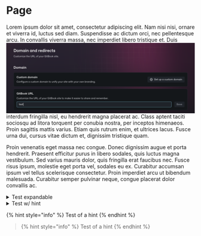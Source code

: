 # Page

Lorem ipsum dolor sit amet, consectetur adipiscing elit. Nam nisi nisi, ornare et viverra id, luctus sed diam. Suspendisse ac dictum orci, nec pellentesque arcu. In convallis viverra massa, nec imperdiet  <img src=".gitbook/assets/Screenshot 2024-12-10 at 17.16.11.png" alt="" style="float:right;" data-size="original"> libero tristique et. Duis interdum fringilla nisl, eu hendrerit magna placerat ac. Class aptent taciti sociosqu ad litora torquent per conubia nostra, per inceptos himenaeos. Proin sagittis mattis varius. Etiam quis rutrum enim, et ultrices lacus. Fusce urna dui, cursus vitae dictum et, dignissim tristique quam.

Proin venenatis eget massa nec congue. Donec dignissim augue et porta hendrerit. Praesent efficitur purus in libero sodales, quis luctus magna vestibulum. Sed varius mauris dolor, quis fringilla erat faucibus nec. Fusce risus ipsum, molestie eget porta vel, sodales eu ex. Curabitur accumsan ipsum vel tellus scelerisque consectetur. Proin imperdiet arcu ut bibendum malesuada. Curabitur semper pulvinar neque, congue placerat dolor convallis ac.

<details>

<summary>Test expandable</summary>

Test table:

<table data-full-width="true"><thead><tr><th width="142">Title</th><th>Description</th><th width="100" data-type="checkbox">Active</th></tr></thead><tbody><tr><td>Thing 1 test</td><td></td><td>true</td></tr><tr><td>Thing 2</td><td></td><td>true</td></tr><tr><td>Thing 3</td><td></td><td>true</td></tr></tbody></table>

</details>

<details>

<summary>Test w/ hint</summary>

{% hint style="info" %}
Test of a hint
{% endhint %}

</details>

{% hint style="info" %}
Test of a hint
{% endhint %}

> {% hint style="info" %}
> Test of a hint
> {% endhint %}
